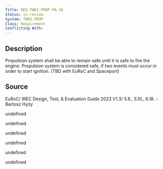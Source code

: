 ```yaml
---
Title: REQ.TWR2.PROP.PA.16
Status: in-review
System: TWR2.PROP
Class: Requirement
Conflicting With: 
---
```


## Description

Propulsion system shall be able to remain safe until it is safe to fire the engine. Propulsion system is considered safe, if two events must occur in order to start ignition. (TBD with EuRoC and Spaceport)

## Source

EuRoC/ IREC Design, Test, & Evaluation Guide 2023 V1.3/ 5.8., 5.10., 6.18. - Bartosz Hyży


undefined

undefined

undefined

undefined

undefined

undefined